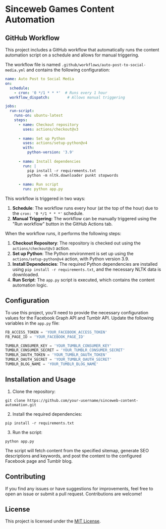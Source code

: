 # Sinceweb Games Content Automation

## GitHub Workflow

This project includes a GitHub workflow that automatically runs the content automation script on a schedule and allows for manual triggering.

The workflow file is named `.github/workflows/auto-post-to-social-media.yml` and contains the following configuration:

```yaml
name: Auto Post to Social Media
on:
  schedule:
    - cron: '0 */1 * * *'  # Runs every 1 hour
  workflow_dispatch:        # Allows manual triggering

jobs:
  run-script:
    runs-on: ubuntu-latest
    steps:
      - name: Checkout repository
        uses: actions/checkout@v3
        
      - name: Set up Python
        uses: actions/setup-python@v4
        with:
          python-version: '3.9'
      
      - name: Install dependencies
        run: |
          pip install -r requirements.txt
          python -m nltk.downloader punkt stopwords
      
      - name: Run script
        run: python app.py
```

This workflow is triggered in two ways:

1. **Schedule**: The workflow runs every hour (at the top of the hour) due to the `cron: '0 */1 * * *'` schedule.
2. **Manual Triggering**: The workflow can be manually triggered using the "Run workflow" button in the GitHub Actions tab.

When the workflow runs, it performs the following steps:

1. **Checkout Repository**: The repository is checked out using the `actions/checkout@v3` action.
2. **Set up Python**: The Python environment is set up using the `actions/setup-python@v4` action, with Python version 3.9.
3. **Install Dependencies**: The required Python dependencies are installed using `pip install -r requirements.txt`, and the necessary NLTK data is downloaded.
4. **Run Script**: The `app.py` script is executed, which contains the content automation logic.

## Configuration

To use this project, you'll need to provide the necessary configuration values for the Facebook Graph API and Tumblr API. Update the following variables in the `app.py` file:

```python
FB_ACCESS_TOKEN = 'YOUR_FACEBOOK_ACCESS_TOKEN'
FB_PAGE_ID = 'YOUR_FACEBOOK_PAGE_ID'

TUMBLR_CONSUMER_KEY = 'YOUR_TUMBLR_CONSUMER_KEY'
TUMBLR_CONSUMER_SECRET = 'YOUR_TUMBLR_CONSUMER_SECRET'
TUMBLR_OAUTH_TOKEN = 'YOUR_TUMBLR_OAUTH_TOKEN'
TUMBLR_OAUTH_SECRET = 'YOUR_TUMBLR_OAUTH_SECRET'
TUMBLR_BLOG_NAME = 'YOUR_TUMBLR_BLOG_NAME'
```

## Installation and Usage

1. Clone the repository:

```
git clone https://github.com/your-username/sinceweb-content-automation.git
```

2. Install the required dependencies:

```
pip install -r requirements.txt
```

3. Run the script:

```
python app.py
```

The script will fetch content from the specified sitemap, generate SEO descriptions and keywords, and post the content to the configured Facebook page and Tumblr blog.

## Contributing

If you find any issues or have suggestions for improvements, feel free to open an issue or submit a pull request. Contributions are welcome!

## License

This project is licensed under the [MIT License](LICENSE).
